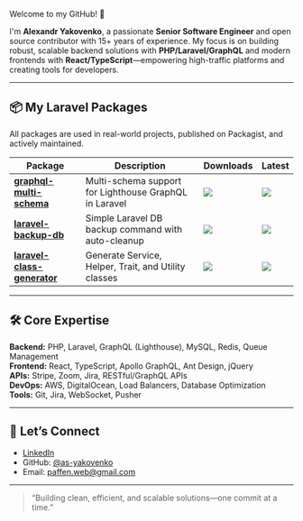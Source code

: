 Welcome to my GitHub! 👋

I'm **Alexandr Yakovenko**, a passionate **Senior Software Engineer** and open source contributor with 15+ years of experience. My focus is on building robust, scalable backend solutions with **PHP/Laravel/GraphQL** and modern frontends with **React/TypeScript**—empowering high-traffic platforms and creating tools for developers.

---

## 📦 My Laravel Packages

All packages are used in real-world projects, published on Packagist, and actively maintained.

| Package | Description | Downloads | Latest |
|---------|-------------|-----------|--------|
| [**graphql-multi-schema**](https://packagist.org/packages/yakovenko/laravel-lighthouse-graphql-multi-schema) | Multi-schema support for Lighthouse GraphQL in Laravel | ![](https://img.shields.io/packagist/dt/yakovenko/laravel-lighthouse-graphql-multi-schema?style=flat-square) | ![](https://img.shields.io/packagist/v/yakovenko/laravel-lighthouse-graphql-multi-schema?style=flat-square) |
| [**laravel-backup-db**](https://packagist.org/packages/yakovenko/laravel-backup-db) | Simple Laravel DB backup command with auto-cleanup | ![](https://img.shields.io/packagist/dt/yakovenko/laravel-backup-db?style=flat-square) | ![](https://img.shields.io/packagist/v/yakovenko/laravel-backup-db?style=flat-square) |
| [**laravel-class-generator**](https://packagist.org/packages/yakovenko/laravel-class-generator) | Generate Service, Helper, Trait, and Utility classes | ![](https://img.shields.io/packagist/dt/yakovenko/laravel-class-generator?style=flat-square) | ![](https://img.shields.io/packagist/v/yakovenko/laravel-class-generator?style=flat-square) |

---

## 🛠️ Core Expertise

**Backend:** PHP, Laravel, GraphQL (Lighthouse), MySQL, Redis, Queue Management  
**Frontend:** React, TypeScript, Apollo GraphQL, Ant Design, jQuery  
**APIs:** Stripe, Zoom, Jira, RESTful/GraphQL APIs  
**DevOps:** AWS, DigitalOcean, Load Balancers, Database Optimization  
**Tools:** Git, Jira, WebSocket, Pusher  

---

## 🤝 Let’s Connect

- [LinkedIn](https://www.linkedin.com/in/alexandr-yakovenko-178072107/)
- GitHub: [@as-yakovenko](https://github.com/as-yakovenko)
- Email: [paffen.web@gmail.com](mailto:paffen.web@gmail.com)

---

> “Building clean, efficient, and scalable solutions—one commit at a time.”  

<!--
Profile views, GitHub stats, or fun widgets can be added here if desired.
-->

